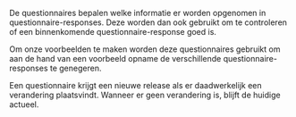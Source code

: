 De questionnaires bepalen welke informatie er worden opgenomen in questionnaire-responses. Deze worden
dan ook gebruikt om te controleren of een binnenkomende questionnaire-response goed is.

Om onze voorbeelden te maken worden deze questionnaires gebruikt om aan de hand van een voorbeeld opname
de verschillende questionnaire-responses te genegeren. 

Een questionnaire krijgt een nieuwe release als er daadwerkelijk een verandering plaatsvindt. Wanneer er geen
verandering is, blijft de huidige actueel.

